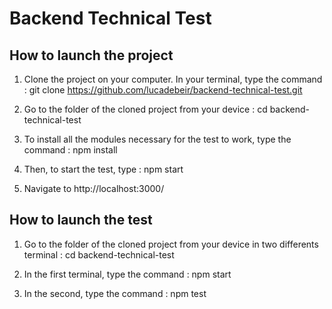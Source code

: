 # Backend Technical Test

## How to launch the project

1) Clone the project on your computer. In your terminal, type the command : git clone https://github.com/lucadebeir/backend-technical-test.git

2) Go to the folder of the cloned project from your device : cd backend-technical-test

3) To install all the modules necessary for the test to work, type the command : npm install

4) Then, to start the test, type : npm start 

5) Navigate to http://localhost:3000/


## How to launch the test

1) Go to the folder of the cloned project from your device in two differents terminal : cd backend-technical-test

2) In the first terminal, type the command : npm start

3) In the second, type the command : npm test

